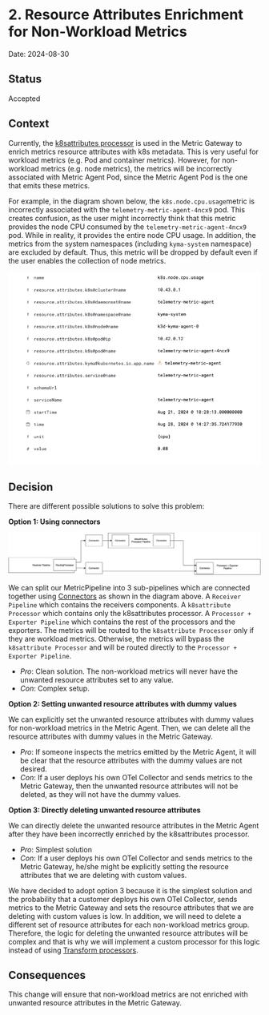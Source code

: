 # 2. Resource Attributes Enrichment for Non-Workload Metrics

Date: 2024-08-30

## Status

Accepted

## Context

Currently, the [k8sattributes processor](https://github.com/open-telemetry/opentelemetry-collector-contrib/blob/main/processor/k8sattributesprocessor/README.md) is used in the Metric Gateway to enrich metrics resource attributes with k8s metadata.
This is very useful for workload metrics (e.g. Pod and container metrics). However, for non-workload metrics (e.g. node metrics), the metrics will be incorrectly associated with Metric Agent Pod, since the Metric Agent Pod is the one that emits these metrics.

For example, in the diagram shown below, the `k8s.node.cpu.usage`metric is incorrectly associated with the `telemetry-metric-agent-4ncx9` pod. This creates confusion, as the user might incorrectly think that this metric provides the node CPU consumed by the `telemetry-metric-agent-4ncx9` pod. While in reality, it provides the entire node CPU usage.
In addition, the metrics from the system namespaces (including `kyma-system` namespace) are excluded by default. Thus, this metric will be dropped by default even if the user enables the collection of node metrics.

![Node Metric With k8sattributes Processor](../assets/node-metric-with-k8sattributes-processor.png)


## Decision

There are different possible solutions to solve this problem:

**Option 1: Using connectors**

![Connectors](../assets/connectors.drawio.svg)

We can split our MetricPipeline into 3 sub-pipelines which are connected together using [Connectors](https://opentelemetry.io/docs/collector/building/connector/) as shown in the diagram above.
A `Receiver Pipeline` which contains the receivers components.
A `k8sattribute Processor` which contains only the k8sattributes processor.
A `Processor + Exporter Pipeline` which contains the rest of the processors and the exporters. The metrics will be routed to the `k8sattribute Processor` only if they are workload metrics.
Otherwise, the metrics will bypass the `k8sattribute Processor` and will be routed directly to the `Processor + Exporter Pipeline`.

- <em>Pro</em>: Clean solution. The non-workload metrics will never have the unwanted resource attributes set to any value.
- <em>Con</em>: Complex setup.

**Option 2: Setting unwanted resource attributes with dummy values**

We can explicitly set the unwanted resource attributes with dummy values for non-workload metrics in the Metric Agent.
Then, we can delete all the resource attributes with dummy values in the Metric Gateway.

- <em>Pro</em>: If someone inspects the metrics emitted by the Metric Agent, it will be clear that the resource attributes with the dummy values are not desired.
- <em>Con</em>: If a user deploys his own OTel Collector and sends metrics to the Metric Gateway, then the unwanted resource attributes will not be deleted, as they will not have the dummy values.


**Option 3: Directly deleting unwanted resource attributes**

We can directly delete the unwanted resource attributes in the Metric Agent after they have been incorrectly enriched by the k8sattributes processor.

- <em>Pro</em>: Simplest solution
- <em>Con</em>: If a user deploys his own OTel Collector and sends metrics to the Metric Gateway, he/she might be explicitly setting the resource attributes that we are deleting with custom values.


We have decided to adopt option 3 because it is the simplest solution and the probability that a customer deploys his own OTel Collector, sends metrics to the Metric Gateway and sets the resource attributes that we are deleting with custom values is low.
In addition, we will need to delete a different set of resource attributes for each non-workload metrics group.
Therefore, the logic for deleting the unwanted resource attributes will be complex and that is why we will implement a custom processor for this logic instead of using [Transform processors](https://github.com/open-telemetry/opentelemetry-collector-contrib/blob/main/processor/transformprocessor/README.md).

## Consequences

This change will ensure that non-workload metrics are not enriched with unwanted resource attributes in the Metric Gateway.

